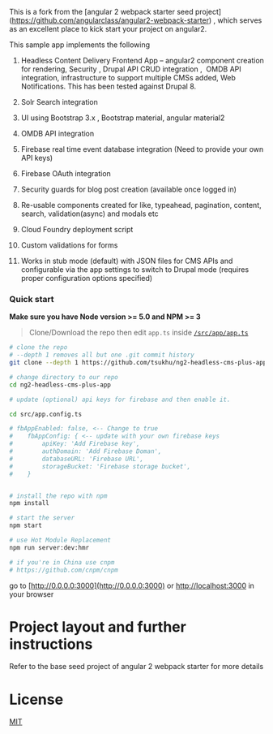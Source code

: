 This is a fork from the [angular 2 webpack starter seed project] (https://github.com/angularclass/angular2-webpack-starter) , which serves as an excellent place to kick start your project on angular2.


This sample app implements the following
1) Headless Content Delivery Frontend App – angular2 component creation for rendering, Security , Drupal API CRUD integration ,  OMDB API integration, infrastructure to support multiple CMSs added, Web Notifications. This has been tested against Drupal 8.

2) Solr Search integration 

3) UI using Bootstrap 3.x , Bootstrap material, angular material2 

4) OMDB API integration

5) Firebase real time event database integration (Need to provide your own API keys)

6) Firebase OAuth integration

7) Security guards for blog post creation (available once logged in)

8) Re-usable components created for like, typeahead, pagination, content, search, validation(async) and modals etc

9) Cloud Foundry deployment script

10) Custom validations for forms

11) Works in stub mode (default) with JSON files for CMS APIs and configurable via the app settings to switch to Drupal mode (requires proper configuration options specified)

### Quick start
**Make sure you have Node version >= 5.0 and NPM >= 3**
> Clone/Download the repo then edit `app.ts` inside [`/src/app/app.ts`](/src/app/app.ts)

```bash
# clone the repo
# --depth 1 removes all but one .git commit history
git clone --depth 1 https://github.com/tsukhu/ng2-headless-cms-plus-app.git

# change directory to our repo
cd ng2-headless-cms-plus-app

# update (optional) api keys for firebase and then enable it.

cd src/app.config.ts

# fbAppEnabled: false, <-- Change to true
#    fbAppConfig: { <-- update with your own firebase keys
#        apiKey: 'Add Firebase key',
#        authDomain: 'Add Firebase Doman',
#        databaseURL: 'Firebase URL',
#        storageBucket: 'Firebase storage bucket',
#    }


# install the repo with npm
npm install

# start the server
npm start

# use Hot Module Replacement
npm run server:dev:hmr

# if you're in China use cnpm
# https://github.com/cnpm/cnpm
```
go to [http://0.0.0.0:3000](http://0.0.0.0:3000) or [http://localhost:3000](http://localhost:3000) in your browser

# Project layout and further instructions
 Refer to the base seed project of angular 2 webpack starter for more details
# License
 [MIT](/LICENSE)
